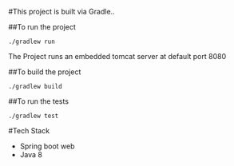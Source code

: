 #This project is built via Gradle..

##To run the project
````
./gradlew run
````
The Project runs an embedded tomcat server at default port 8080

##To build the project
````
./gradlew build
````
##To run the tests
````
./gradlew test
````

#Tech Stack
- Spring boot web
- Java 8